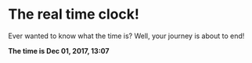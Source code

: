 # The real time clock!

Ever wanted to know what the time is? Well, your journey is about to end!

**The time is Dec 01, 2017, 13:07**